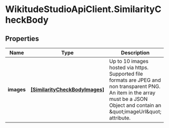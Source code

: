 # WikitudeStudioApiClient.SimilarityCheckBody

## Properties
Name | Type | Description | Notes
------------ | ------------- | ------------- | -------------
**images** | [**[SimilarityCheckBodyImages]**](SimilarityCheckBodyImages.md) | Up to 10 images hosted via https. Supported file formats are JPEG and non transparent PNG. An item in the array must be a JSON Object and contain an \&quot;imageUrl\&quot; attribute.  | [optional] 


